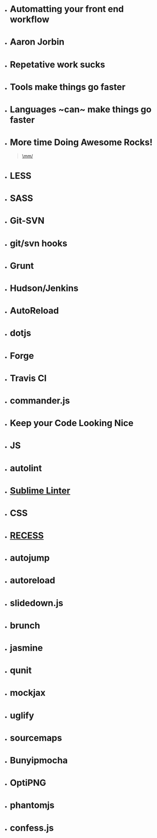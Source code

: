 *	# Automatting your front end workflow
*	# Aaron Jorbin
*	# Repetative work sucks
*	# Tools make things go faster
*	# Languages ~can~ make things go faster
*	# More time Doing Awesome Rocks!
	
	> <a href='http://www.urbandictionary.com/define.php?term=Too%20Much%20Rock%20for%20One%20Hand'>\mm/</a>

*	# LESS
*	# SASS

*	# Git-SVN
*	# git/svn hooks

*	# Grunt
*	# Hudson/Jenkins
*	# AutoReload

*	# dotjs

*	# Forge

*	# Travis CI

*	# commander.js


*   # Keep your Code Looking Nice
*   # JS
*	# autolint
*   # <a href='https://github.com/SublimeLinter/SublimeLinter'>Sublime Linter</a>
*   # CSS
*   # <a href='https://github.com/twitter/recess'>RECESS</a>

*	# autojump

*	# autoreload

*	# slidedown.js

*	# brunch

*	# jasmine

*	# qunit

*	# mockjax

*	# uglify

*   # sourcemaps

*	# Bunyipmocha

*	# OptiPNG

*	# phantomjs

*	# confess.js

